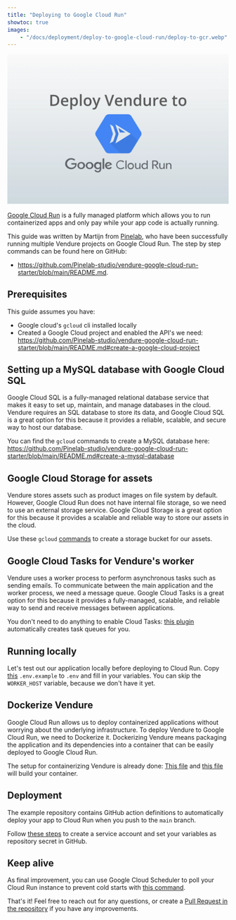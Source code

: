 ```yaml
---
title: "Deploying to Google Cloud Run"
showtoc: true
images: 
    - "/docs/deployment/deploy-to-google-cloud-run/deploy-to-gcr.webp"
---
```


![./deploy-to-gcr.webp](./deploy-to-gcr.webp)

[Google Cloud Run](https://cloud.google.com/run) is a fully managed platform which allows you to run containerized apps and only pay while your app code is actually running.

This guide was written by Martijn from [Pinelab](https://pinelab.studio/), who have been successfully running multiple Vendure projects on Google Cloud Run. The step by step commands can be found here on GitHub: 
- https://github.com/Pinelab-studio/vendure-google-cloud-run-starter/blob/main/README.md.

## Prerequisites
This guide assumes you have:

* Google cloud's `gcloud` cli installed locally
* Created a Google Cloud project and enabled the API's we need: https://github.com/Pinelab-studio/vendure-google-cloud-run-starter/blob/main/README.md#create-a-google-cloud-project 

## Setting up a MySQL database with Google Cloud SQL
Google Cloud SQL is a fully-managed relational database service that makes it easy to set up, maintain, and manage databases in the cloud. 
Vendure requires an SQL database to store its data, and Google Cloud SQL is a great option for this because it provides a reliable, scalable, and secure way to host our database.

You can find the `gcloud` commands to create a MySQL database here: https://github.com/Pinelab-studio/vendure-google-cloud-run-starter/blob/main/README.md#create-a-mysql-database

## Google Cloud Storage for assets
Vendure stores assets such as product images on file system by default. However, Google Cloud Run does not have internal file storage, so we need to use an external storage service. 
Google Cloud Storage is a great option for this because it provides a scalable and reliable way to store our assets in the cloud.

Use these `gcloud` [commands](https://github.com/Pinelab-studio/vendure-google-cloud-run-starter/blob/main/README.md#asset-storage) to create a storage bucket for our assets.

## Google Cloud Tasks for Vendure's worker
Vendure uses a worker process to perform asynchronous tasks such as sending emails. To communicate between the main application and the worker process, we need a message queue. Google Cloud Tasks is a great option for this because it provides a fully-managed, scalable, and reliable way to send and receive messages between applications.

You don't need to do anything to enable Cloud Tasks: [this plugin](https://github.com/Pinelab-studio/vendure-google-cloud-run-starter/blob/8fd342c15fa7b38e3662311f176901a5d38cde3d/src/vendure-config.ts#L88) automatically creates task queues for you.

## Running locally
Let's test out our application locally before deploying to Cloud Run. Copy [this](https://github.com/Pinelab-studio/vendure-google-cloud-run-starter/blob/main/.env.example) `.env.example` to `.env` and fill in your variables. You can skip the `WORKER_HOST` variable, because we don't have it yet.

## Dockerize Vendure
Google Cloud Run allows us to deploy containerized applications without worrying about the underlying infrastructure. To deploy Vendure to Google Cloud Run, we need to Dockerize it. Dockerizing Vendure means packaging the application and its dependencies into a container that can be easily deployed to Google Cloud Run.

The setup for containerizing Vendure is already done: [This file](https://github.com/Pinelab-studio/vendure-google-cloud-run-starter/blob/main/Dockerfile) and [this file](https://github.com/Pinelab-studio/vendure-google-cloud-run-starter/blob/main/build-docker.sh) will build your container.

## Deployment
The example repository contains GitHub action definitions to automatically deploy your app to Cloud Run when you push to the `main` branch.

Follow [these steps](https://github.com/Pinelab-studio/vendure-google-cloud-run-starter/blob/main/build-docker.sh) to create a service account and set your variables as repository secret in GitHub.

## Keep alive
As final improvement, you can use Google Cloud Scheduler to poll your Cloud Run instance to prevent cold starts with [this command](https://github.com/Pinelab-studio/vendure-google-cloud-run-starter/blob/main/build-docker.sh).

That's it! Feel free to reach out for any questions, or create a [Pull Request in the repository](https://github.com/Pinelab-studio/vendure-google-cloud-run-starter/pulls) if you have any improvements.
